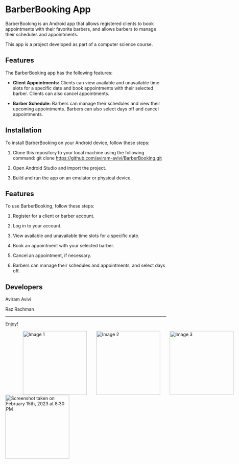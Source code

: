 # BarberBooking App

BarberBooking is an Android app that allows registered clients to book appointments with their favorite barbers, and allows barbers to manage their schedules and appointments. 

This app is a project developed as part of a computer science course.

## Features

The BarberBooking app has the following features:

- **Client Appointments:** Clients can view available and unavailable time slots for a specific date and book appointments with their selected barber. Clients can also cancel appointments.

- **Barber Schedule:** Barbers can manage their schedules and view their upcoming appointments. Barbers can also select days off and cancel appointments.

## Installation

To install BarberBooking on your Android device, follow these steps:

1. Clone this repository to your local machine using the following command:
git clone https://github.com/aviram-avivi/BarberBooking.git


2. Open Android Studio and import the project.

3. Build and run the app on an emulator or physical device.

## Features

To use BarberBooking, follow these steps:

1. Register for a client or barber account.

2. Log in to your account.

3. View available and unavailable time slots for a specific date.

4. Book an appointment with your selected barber.

5. Cancel an appointment, if necessary.

6. Barbers can manage their schedules and appointments, and select days off.



## Developers

Aviram Avivi

Raz Rachman

------------------------------------------------------------------------------------------------------------------------------------------------------
Enjoy!

<div style="display: flex; justify-content: center; width: 800px;">
  <img src="https://user-images.githubusercontent.com/98718286/219123830-b0187e66-2642-4fa1-a5f1-4ba3ffe06eb2.png" alt="Image 1" style="width: 200px;">
  <img src="https://user-images.githubusercontent.com/98718286/219125198-30340a91-d084-40f6-9fba-53331f81dbec.png" alt="Image 2" style="width: 200px; margin: 0 30px;">
  <img src="https://user-images.githubusercontent.com/98718286/219125297-9a402eca-ecc1-4e54-87b8-ec88e7c3b1a4.png" alt="Image 3" style="width: 200px; margin: 0 30px 0 0;">
</div>

<img src="https://user-images.githubusercontent.com/98718286/219394568-22b96e55-b0d8-497b-8313-3d772414bc03.png" width="200" alt="Screenshot taken on February 15th, 2023 at 8:30 PM">
